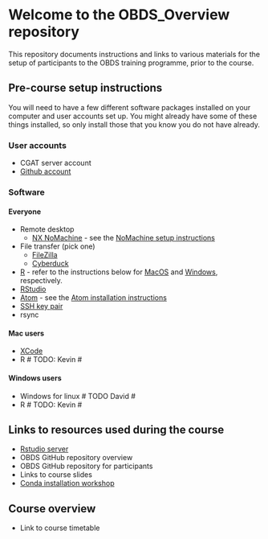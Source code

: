 # Welcome to the OBDS_Overview repository

This repository documents instructions and links to various materials for the setup of participants to the OBDS training programme, prior to the course.

## Pre-course setup instructions

You will need to have a few different software packages installed on your computer and user accounts set up.
You might already have some of these things installed, so only install those that you know you do not have already.

### User accounts

- CGAT server account
- [Github account](create_github_account.md)

### Software

#### Everyone

- Remote desktop
    + [NX NoMachine](https://www.nomachine.com/) - see the [NoMachine setup instructions](nomachine_setup.pdf)
- File transfer (pick one)
    + [FileZilla](https://filezilla-project.org/)
    + [Cyberduck](https://cyberduck.io/)
- [R](https://www.r-project.org/) - refer to the instructions below for [MacOS](#mac-users) and [Windows](#windows-users), respectively.
- [RStudio](https://rstudio.com/products/rstudio/download/)
- [Atom](https://atom.io/) - see the [Atom installation instructions](atom_installation_instructions.md)
- [SSH key pair](create_ssh_keypair.md)
- rsync

#### Mac users

- [XCode](xcode_setup.md)
- R # TODO: Kevin #

#### Windows users

- Windows for linux # TODO David #
- R # TODO: Kevin #

## Links to resources used during the course

- [Rstudio server](https://rstudio.com/products/rstudio-server-pro/)
- OBDS GitHub repository overview <!-- This one? -->
- OBDS GitHub repository for participants <!-- The shared repository that is different for each cohort? -->
- Links to course slides <!-- The slides that are different for each cohort? -->
- [Conda installation workshop](https://github.com/OBDS-Training/Conda_Workshops/blob/master/1_Conda_intro.md)

## Course overview

- Link to course timetable <!-- The timetable that is different for each cohort? -->
